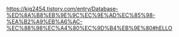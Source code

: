 https://kig2454.tistory.com/entry/Database-%ED%8A%B8%EB%9E%9C%EC%9E%AD%EC%85%98-%EA%B2%A9%EB%A6%AC-%EC%88%98%EC%A4%80%EC%9D%B4%EB%9E%80#hELLO